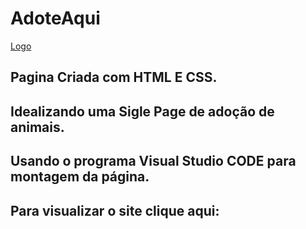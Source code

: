 # AdoteAqui 
[Logo](img/logo.png)

## Pagina Criada com HTML E CSS.
## Idealizando uma Sigle Page de adoção de animais.

## Usando o programa Visual Studio CODE para montagem da página.
## Para visualizar o site clique aqui: 

